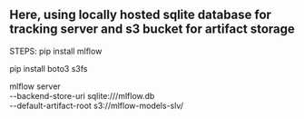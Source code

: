 ## Here, using locally hosted sqlite database for tracking server and s3 bucket for artifact storage

STEPS:
pip install mlflow

pip install boto3 s3fs

mlflow server \
  --backend-store-uri sqlite:///mlflow.db \
  --default-artifact-root s3://mlflow-models-slv/
